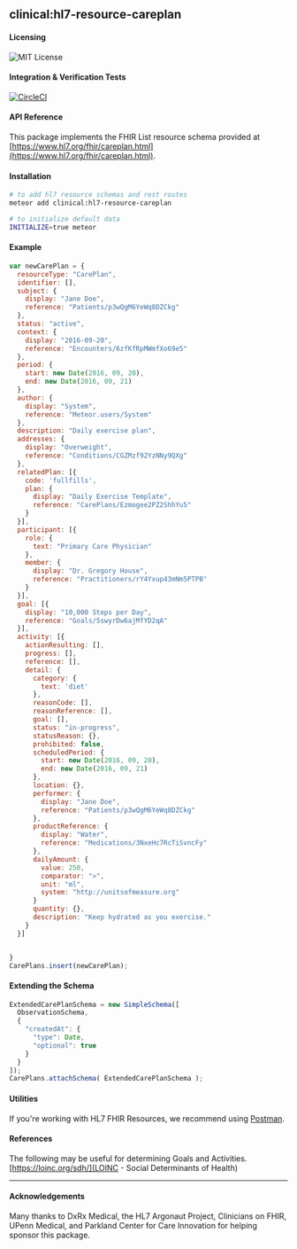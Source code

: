 ## clinical:hl7-resource-careplan  

#### Licensing  

![MIT License](https://img.shields.io/badge/license-MIT-blue.svg)


#### Integration & Verification Tests  

[![CircleCI](https://circleci.com/gh/clinical-meteor/hl7-resource-careplan/tree/master.svg?style=svg)](https://circleci.com/gh/clinical-meteor/hl7-resource-careplan/tree/master)


#### API Reference  

This package implements the FHIR List resource schema provided at [https://www.hl7.org/fhir/careplan.html](https://www.hl7.org/fhir/careplan.html).


#### Installation  

````bash
# to add hl7 resource schemas and rest routes
meteor add clinical:hl7-resource-careplan

# to initialize default data
INITIALIZE=true meteor
````

#### Example   

```js
var newCarePlan = {
  resourceType: "CarePlan",
  identifier: [],
  subject: {
    display: "Jane Doe",
    reference: "Patients/p3wQgM6YeWq8DZCkg"
  },
  status: "active",
  context: {
    display: "2016-09-20",
    reference: "Encounters/6zfKfRpMWmfXo69e5"
  },
  period: {
    start: new Date(2016, 09, 20),
    end: new Date(2016, 09, 21)
  },
  author: {
    display: "System",
    reference: "Meteor.users/System"
  },
  description: "Daily exercise plan",
  addresses: {
    display: "Overweight",
    reference: "Conditions/CGZMzf92YzNNy9QXg"
  },
  relatedPlan: [{
    code: 'fullfills',
    plan: {
      display: "Daily Exercise Template",
      reference: "CarePlans/Ezmogee2PZ2ShhYu5"
    }
  }],
  participant: [{
    role: {
      text: "Primary Care Physician"
    },
    member: {
      display: "Dr. Gregory House",
      reference: "Practitioners/rY4Yxup43mNm5PTPB"
    }
  }],
  goal: [{
    display: "10,000 Steps per Day",
    reference: "Goals/5swyrDw6ajMfYD2qA"    
  }],
  activity: [{
    actionResulting: [],
    progress: [],
    reference: [],
    detail: {
      category: {
        text: 'diet'
      },
      reasonCode: [],
      reasonReference: [],
      goal: [],
      status: "in-progress",
      statusReason: {},
      prohibited: false,
      scheduledPeriod: {
        start: new Date(2016, 09, 20),
        end: new Date(2016, 09, 21)
      },
      location: {},
      performer: {
        display: "Jane Doe",
        reference: "Patients/p3wQgM6YeWq8DZCkg"
      },
      productReference: {
        display: "Water",
        reference: "Medications/3NxeHc7RcTiSvncFy"
      },
      dailyAmount: {
        value: 250,
        comparator: ">",
        unit: "ml",
        system: "http://unitsofmeasure.org"
      }
      quantity: {},
      description: "Keep hydrated as you exercise."
    }
  }]


}
CarePlans.insert(newCarePlan);
```


#### Extending the Schema

```js
ExtendedCarePlanSchema = new SimpleSchema([
  ObservationSchema,
  {
    "createdAt": {
      "type": Date,
      "optional": true
    }
  }
]);
CarePlans.attachSchema( ExtendedCarePlanSchema );
```


#### Utilities  

If you're working with HL7 FHIR Resources, we recommend using [Postman](https://chrome.google.com/webstore/detail/postman/fhbjgbiflinjbdggehcddcbncdddomop?hl=en).


#### References  

The following may be useful for determining Goals and Activities.  
[https://loinc.org/sdh/](LOINC - Social Determinants of Health)



--------------------------------------------  
#### Acknowledgements     

Many thanks to DxRx Medical, the HL7 Argonaut Project, Clinicians on FHIR, UPenn Medical, and Parkland Center for Care Innovation for helping sponsor this package.  